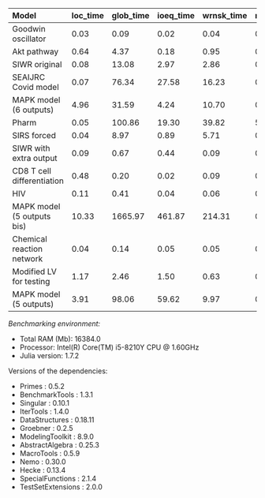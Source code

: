 | Model                      | loc_time | glob_time | ioeq_time | wrnsk_time | rank_time | check_time | total   |
|:-------------------------- |:-------- |:--------- |:--------- |:---------- |:--------- |:---------- |:------- |
| Goodwin oscillator         | 0.03     | 0.09      | 0.02      | 0.04       | 0.00      | 0.02       | 0.12    |
| Akt pathway                | 0.64     | 4.37      | 0.18      | 0.95       | 0.00      | 3.23       | 5.01    |
| SIWR original              | 0.08     | 13.08     | 2.97      | 2.86       | 0.14      | 7.10       | 13.16   |
| SEAIJRC Covid model        | 0.07     | 76.34     | 27.58     | 16.23      | 0.63      | 31.90      | 76.41   |
| MAPK model (6 outputs)     | 4.96     | 31.59     | 4.24      | 10.70      | 0.00      | 16.65      | 36.55   |
| Pharm                      | 0.05     | 100.86    | 19.30     | 39.82      | 5.64      | 36.10      | 100.90  |
| SIRS forced                | 0.04     | 8.97      | 0.89      | 5.71       | 0.22      | 2.14       | 9.01    |
| SIWR with extra output     | 0.09     | 0.67      | 0.44      | 0.09       | 0.00      | 0.13       | 0.76    |
| CD8 T cell differentiation | 0.48     | 0.20      | 0.02      | 0.09       | 0.00      | 0.09       | 0.69    |
| HIV                        | 0.11     | 0.41      | 0.04      | 0.06       | 0.00      | 0.31       | 0.52    |
| MAPK model (5 outputs bis) | 10.33    | 1665.97   | 461.87    | 214.31     | 0.05      | 989.75     | 1676.31 |
| Chemical reaction network  | 0.04     | 0.14      | 0.05      | 0.05       | 0.00      | 0.04       | 0.18    |
| Modified LV for testing    | 1.17     | 2.46      | 1.50      | 0.63       | 0.01      | 0.24       | 11.59   |
| MAPK model (5 outputs)     | 3.91     | 98.06     | 59.62     | 9.97       | 0.00      | 28.46      | 101.97  |

*Benchmarking environment:*

  - Total RAM (Mb): 16384.0
  - Processor: Intel(R) Core(TM) i5-8210Y CPU @ 1.60GHz
  - Julia version: 1.7.2

Versions of the dependencies:

  - Primes : 0.5.2
  - BenchmarkTools : 1.3.1
  - Singular : 0.10.1
  - IterTools : 1.4.0
  - DataStructures : 0.18.11
  - Groebner : 0.2.5
  - ModelingToolkit : 8.9.0
  - AbstractAlgebra : 0.25.3
  - MacroTools : 0.5.9
  - Nemo : 0.30.0
  - Hecke : 0.13.4
  - SpecialFunctions : 2.1.4
  - TestSetExtensions : 2.0.0
